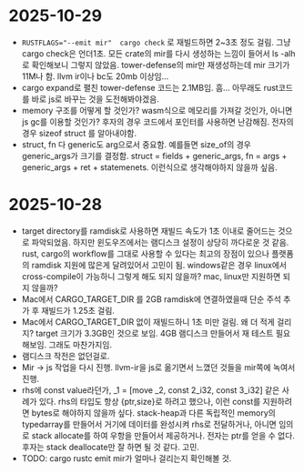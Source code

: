 # 2025-10-29
- `RUSTFLAGS="--emit mir"  cargo check` 로 재빌드하면 2~3초 정도 걸림. 그냥 cargo check은 언더1초. 모든 crate의 mir를 다시 생성하는 느낌이 들어서 ls -alh로 확인해보니 그렇지 않았음. tower-defense의 mir만 재생성하는데 mir 크기가 11M나 함. llvm ir이나 bc도 20mb 이상임...
- cargo expand로 펼친 tower-defense 코드는 2.1MB임. 흠... 아무래도 rust코드를 바로 js로 바꾸는 것을 도전해봐야겠음.
- memory 구조를 어떻게 할 것인가? wasm식으로 메모리를 가져갈 것인가, 아니면 js gc를 이용할 것인가? 후자의 경우 코드에서 포인터를 사용하면 난감해짐. 전자의 경우 sizeof struct 를 알아내야함.
- struct, fn 다 generic도 arg으로서 중요함. 예를들면 size_of의 경우 generic_args가 크기를 결정함. struct = fields + generic_args, fn = args + generic_args + ret + statemenets. 이런식으로 생각해야하지 않을까 싶음.

# 2025-10-28

- target directory를 ramdisk로 사용하면 재빌드 속도가 1초 이내로 줄어드는 것으로 파악되었음. 하지만 윈도우즈에서는 램디스크 설정이 상당히 까다로운 것 같음. rust, cargo의 workflow를 그대로 사용할 수 있다는 최고의 장점이 있으나 플랫폼의 ramdisk 지원에 많은게 달려있어서 고민이 됨. windows같은 경우 linux에서 cross-compile이 가능하니 그렇게 해도 되지 않을까? mac, linux만 지원하면 되지 않을까?
- Mac에서 CARGO_TARGET_DIR 를 2GB ramdisk에 연결하였을때 단순 주석 추가 후 재빌드가 1.25초 걸림.
- Mac에서 CARGO_TARGET_DIR 없이 재빌드하니 1초 미만 걸림. 왜 더 적게 걸리지? target 크기가 3.3GB인 것으로 보임. 4GB 램디스크 만들어서 재 테스트 필요해보임. 그래도 마찬가지임.
- 램디스크 작전은 없던걸로.
- Mir -> js 작업을 다시 진행. llvm-ir을 js로 옮기면서 느꼈던 것들을 mir쪽에 녹여서 진행.
- rhs에 const value라던가, _1 = [move _2, const 2_i32, const 3_i32] 같은 사례가 있다. rhs의 타입도 항상 {ptr,size}로 하려고 했으나, 이런 const를 지원하려면 bytes로 해야하지 않을까 싶다. stack-heap과 다른 독립적인 memory의 typedarray를 만들어서 거기에 데이터를 완성시켜 rhs로 전달하거나, 아니면 임의로 stack allocate를 하여 우항을 만들어서 제공하거나. 전자는 ptr를 얻을 수 없다. 후자는 stack deallocate만 잘 하면 될 것 같다. 고민.
- TODO: cargo rustc emit mir가 얼마나 걸리는지 확인해볼 것. 
